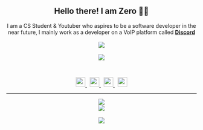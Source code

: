 <h2 align="center">
    Hello there! I am <strong>Zero</strong> 👋🏻
</h2>
<p align="center">
    I am a CS Student & Youtuber who aspires to be a software developer in the near future, I mainly work as a developer on a VoIP platform called <strong> <a href="https://discord.gg/95TTcymCpk">Discord</a></strong>
<br>
<br>
<a href="https://github.com/ZeroDiscord/">
        <img src="https://komarev.com/ghpvc/?username=ZeroDiscord&color=red" />
  </a> 
<br>
<br>
<a href="https://discord.com/users/603948445362946084">
        <img src="https://lanyard-profile-readme.vercel.app/api/603948445362946084?idleMessage=%22May%20The%20Code%20Be%20With%20you%22&borderRadius=25px" />
    </a>
</p>
&nbsp;
<p align="center">
    <a href="https://github.com/Noede/">
        <img src="./assets/icons/other/github-solid.svg/" width="25px" />
    </a>
    &nbsp;
    <a href="https://discord.com/users/1128014603876585584">
        <img src="./assets/icons/other/discord-solid.svg/" width="25px" />
    </a>
    &nbsp;
    <a href="https://twitter.com/dogidiscord/">
        <img src="./assets/icons/other/twitter-solid.svg/" width="25px" />
    </a>
    &nbsp;
    <a href="https://www.youtube.com/c/ZeroSync">
        <img src="./assets/icons/other/youtube-solid.svg/" width="25px" />
    </a>
    
</p>
<hr/>
<p align="center">
    <a href="https://github.com/Noede/">
        <img src="https://i.pinimg.com/236x/52/fa/f9/52faf9ba0786f8be9bab5fc83730e35e.jpg" />
  </a> 
<br>
  <a href="https://github.com/Noede/">
       <img src="https://github-readme-stats.vercel.app/api?username=Noeded&show_icons=true&theme=gruvbox" />
  </a> 
<br>
<br>
<a href="https://github.com/ZeroDiscord/">
       <img src="https://github-readme-stats.vercel.app/api/top-langs/?username=ZeroDiscord&theme=gruvbox&langs_count=8&layout=compact" />
  </a> 
</p>




